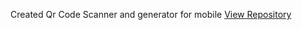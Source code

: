 Created Qr Code Scanner and generator for mobile <a href='https://github.com/KimTerrence/QR-Code-Scanner-Expo'>View Repository</a>
